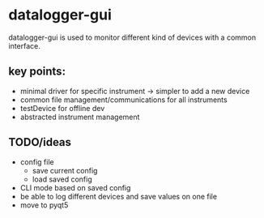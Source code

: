 # datalogger-gui
datalogger-gui is used to monitor different kind of devices with a common interface.

## key points:
- minimal driver for specific instrument -> simpler to add a new device
- common file management/communications for all instruments
- testDevice for offline dev
- abstracted instrument management

## TODO/ideas
- config file
	- save current config
	- load saved config
- CLI mode based on saved config
- be able to log different devices and save values on one file
- move to pyqt5
